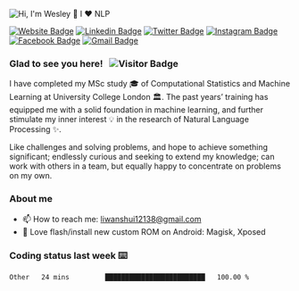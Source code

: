 ![Hi, I'm Wesley 👋 I ❤️ NLP](https://github.com/Wesley12138/Wesley12138/raw/main/assets/a.gif)

<!-- ## Hey, I'm [Wesley (Wanshui Li)!](https://github.com/Wesley12138/) 👋
**Wesley12138/Wesley12138** is a ✨ _special_ ✨ repository because its `README.md` (this file) appears on your GitHub profile. -->

[![Website Badge](https://img.shields.io/badge/-Website-3b5998?style=flat-square&logo=google-chrome&logoColor=white)](https://Wesley12138.github.io/)
[![Linkedin Badge](https://img.shields.io/badge/-LinkedIn-0e76a8?style=flat-square&logo=Linkedin&logoColor=white)](https://linkedin.com/in/wanshui-wesley-li-a4740318b/)
[![Twitter Badge](https://img.shields.io/badge/-Twitter-00acee?style=flat-square&logo=Twitter&logoColor=white)](https://twitter.com/WesleyL67261099/)
[![Instagram Badge](https://img.shields.io/badge/-Instagram-e4405f?style=flat-square&logo=Instagram&logoColor=white)](https://www.instagram.com/l1w1s/)
[![Facebook Badge](https://img.shields.io/badge/-Facebook-3f51b5?style=flat-square&logo=Facebook&logoColor=white)](https://www.facebook.com/wanshui.li/)
[![Gmail Badge](https://img.shields.io/badge/-Gmail-d32f2f?style=flat-square&logo=Gmail&logoColor=white&link=mailto:mail@jayraj.co.in)](mailto:liwanshui12138@gmail.com)

### Glad to see you here! &nbsp; ![Visitor Badge](https://visitor-badge.laobi.icu/badge?page_id=Wesley12138.Wesley12138)

I have completed my MSc study 🎓 of Computational Statistics and Machine Learning at University College London 🏛. The past years’ training has equipped me with a solid foundation in machine learning, and further stimulate my inner interest 💡 in the research of Natural Language Processing ✨.

Like challenges and solving problems, and hope to achieve something significant; endlessly curious and seeking to extend my knowledge; can work with others in a team, but equally happy to concentrate on problems on my own.


### About me

- 📫 How to reach me: liwanshui12138@gmail.com
- 📲 Love flash/install new custom ROM on Android: Magisk, Xposed

### Coding status last week ⌨️

<!--START_SECTION:waka-->

```txt
Other   24 mins         █████████████████████████   100.00 %
```

<!--END_SECTION:waka-->

